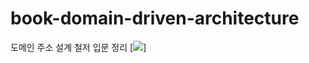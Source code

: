 # book-domain-driven-architecture
도메인 주소 설계 철저 입문 정리 
[<img src="http://bimage.interpark.com/goods_image/4/1/3/9/339744139g.jpg">]
